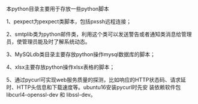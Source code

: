 本python目录主要用于存放一些python脚本

1、pexpect为pexpect类脚本，包括pxssh远程连接；

2、smtplib类为python邮件类，利用这个类可以发送警告或者通知类消息给管理员，使管理员能及时了解系统动态。

3、MySQLdb类目录主要存放python操作mysql数据库的脚本；

4、xlsx主要存放python操作xlsx表格的脚本；

5、通过pycurl可实现web服务质量的探测，比如响应的HTTP状态码、请求延时、HTTP头信息和下载速度等。ubuntu16安装pycurl时先安    装依赖软件包 libcurl4-openssl-dev 和 libssl-dev。
